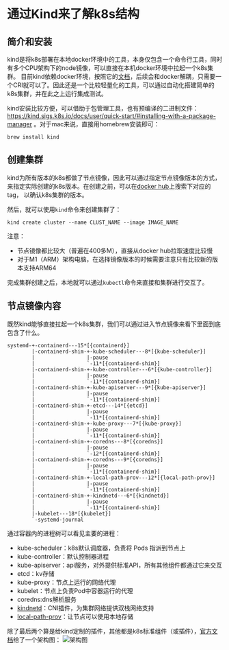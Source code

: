 # 通过Kind来了解k8s结构

## 简介和安装
kind是将k8s部署在本地docker环境中的工具，本身仅包含一个命令行工具，同时有多个CPU架构下的node镜像，可以直接在本机docker环境中拉起一个k8s集群。
目前kind依赖docker环境，按照它的[文档](https://kind.sigs.k8s.io/docs/design/principles/#target-cri-functionality)，后续会和docker解耦，只需要一个CRI就可以了。因此还是一个比较轻量化的工具，可以通过自动化搭建简单的k8s集群，并在此之上运行集成测试。

kind安装比较方便，可以借助于包管理工具，也有预编译的二进制文件：https://kind.sigs.k8s.io/docs/user/quick-start/#installing-with-a-package-manager 。对于mac来说，直接用homebrew安装即可：
```
brew install kind
```

## 创建集群
kind为所有版本的k8s都做了节点镜像，因此可以通过指定节点镜像版本的方式，来指定实际创建的k8s版本。在创建之前，可以在[docker hub](https://hub.docker.com/r/kindest/node/tags)上搜索下对应的tag，
以确认k8s集群的版本。

然后，就可以使用`kind`命令来创建集群了：

```
kind create cluster --name CLUST_NAME --image IMAGE_NAME
```

注意：
* 节点镜像都比较大（普遍在400多M），直接从docker hub拉取速度比较慢
* 对于M1（ARM）架构电脑，在选择镜像版本的时候需要注意只有比较新的版本支持ARM64

完成集群创建之后，本地就可以通过`kubectl`命令来直接和集群进行交互了。

## 节点镜像内容
既然kind能够直接拉起一个k8s集群，我们可以通过进入节点镜像来看下里面到底包含了什么。

```
systemd-+-containerd---15*[{containerd}]
        |-containerd-shim-+-kube-scheduler---8*[{kube-scheduler}]
        |                 |-pause
        |                 `-11*[{containerd-shim}]
        |-containerd-shim-+-kube-controller---6*[{kube-controller}]
        |                 |-pause
        |                 `-11*[{containerd-shim}]
        |-containerd-shim-+-kube-apiserver---9*[{kube-apiserver}]
        |                 |-pause
        |                 `-11*[{containerd-shim}]
        |-containerd-shim-+-etcd---14*[{etcd}]
        |                 |-pause
        |                 `-11*[{containerd-shim}]
        |-containerd-shim-+-kube-proxy---7*[{kube-proxy}]
        |                 |-pause
        |                 `-11*[{containerd-shim}]
        |-containerd-shim-+-coredns---8*[{coredns}]
        |                 |-pause
        |                 `-12*[{containerd-shim}]
        |-containerd-shim-+-coredns---9*[{coredns}]
        |                 |-pause
        |                 `-11*[{containerd-shim}]
        |-containerd-shim-+-local-path-prov---12*[{local-path-prov}]
        |                 |-pause
        |                 `-11*[{containerd-shim}]
        |-containerd-shim-+-kindnetd---6*[{kindnetd}]
        |                 |-pause
        |                 `-11*[{containerd-shim}]
        |-kubelet---18*[{kubelet}]
        `-systemd-journal
```

通过容器内的进程树可以看见主要的进程：

* kube-scheduler：k8s默认调度器，负责将 Pods 指派到节点上
* kube-controller：默认控制器进程
* kube-apiserver：api服务，对外提供标准API，所有其他组件都通过它来交互
* etcd：kv存储
* kube-proxy：节点上运行的网络代理
* kubelet：节点上负责Pod中容器运行的代理
* coredns:dns解析服务
* [kindnetd](https://github.com/aojea/kindnet)：CNI插件，为集群网络提供双栈网络支持
* [local-path-prov](https://github.com/rancher/local-path-provisioner)：让节点可以使用本地存储

除了最后两个算是给kind定制的插件，其他都是k8s标准组件（或插件），[官方文档](https://kubernetes.io/zh/docs/concepts/overview/components/)给了一个架构图：
![架构图](https://d33wubrfki0l68.cloudfront.net/2475489eaf20163ec0f54ddc1d92aa8d4c87c96b/e7c81/images/docs/components-of-kubernetes.svg)